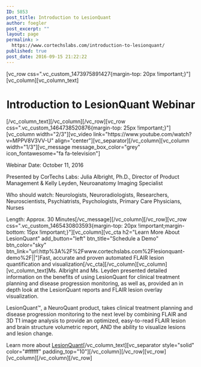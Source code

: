 ```yaml
---
ID: 5853
post_title: Introduction to LesionQuant
author: foegler
post_excerpt: ""
layout: page
permalink: >
  https://www.cortechslabs.com/introduction-to-lesionquant/
published: true
post_date: 2016-09-15 21:22:22
---
```

[vc_row css=".vc_custom_1473975891427{margin-top: 20px !important;}"][vc_column][vc_column_text]
<h1 style="text-align: center;">Introduction to LesionQuant Webinar</h1>
[/vc_column_text][/vc_column][/vc_row][vc_row css=".vc_custom_1464738520876{margin-top: 25px !important;}"][vc_column width="2/3"][vc_video link="https://www.youtube.com/watch?v=MPPV8V3VV-U" align="center"][vc_separator][/vc_column][vc_column width="1/3"][vc_message message_box_color="grey" icon_fontawesome="fa fa-television"]
<p style="text-align: left;">Webinar Date: October 11, 2016</p>
Presented by CorTechs Labs: Julia Albright, Ph.D., Director of Product Management &amp; Kelly Leyden, Neuroanatomy Imaging Specialist

Who should watch: Neurologists, Neuroradiologists, Researchers, Neuroscientists, Psychiatrists, Psychologists, Primary Care Physicians, Nurses

Length: Approx. 30 Minutes[/vc_message][/vc_column][/vc_row][vc_row css=".vc_custom_1465430803593{margin-top: 20px !important;margin-bottom: 15px !important;}"][vc_column][vc_cta h2="Learn More About LesionQuant" add_button="left" btn_title="Schedule a Demo" btn_color="sky" btn_link="url:http%3A%2F%2Fwww.cortechslabs.com%2Flesionquant-demo%2F||"]Fast, accurate and proven automated FLAIR lesion quantification and visualization[/vc_cta][/vc_column][vc_column][vc_column_text]Ms. Albright and Ms. Leyden presented detailed information on the benefits of using LesionQuant for clinical treatment planning and disease progression monitoring, as well as, provided an in depth look at the LesionQuant reports and FLAIR lesion overlay visualization.

LesionQuant™, a NeuroQuant product, takes clinical treatment planning and disease progression monitoring to the next level by combining FLAIR and 3D T1 image analysis to provide an optimized, easy-to-read FLAIR lesion and brain structure volumetric report, AND the ability to visualize lesions and lesion change.

Learn more about <a href="http://www.cortechslabs.com/lesionquant/">LesionQuant</a>[/vc_column_text][vc_separator style="solid" color="#ffffff" padding_top="10"][/vc_column][/vc_row][vc_row][vc_column][/vc_column][/vc_row]
